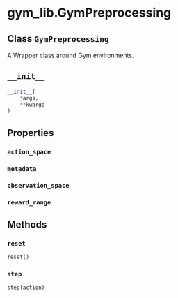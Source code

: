 <div itemscope itemtype="http://developers.google.com/ReferenceObject">
<meta itemprop="name" content="gym_lib.GymPreprocessing" />
<meta itemprop="path" content="Stable" />
<meta itemprop="property" content="action_space"/>
<meta itemprop="property" content="metadata"/>
<meta itemprop="property" content="observation_space"/>
<meta itemprop="property" content="reward_range"/>
<meta itemprop="property" content="__init__"/>
<meta itemprop="property" content="reset"/>
<meta itemprop="property" content="step"/>
</div>

# gym_lib.GymPreprocessing

## Class `GymPreprocessing`

A Wrapper class around Gym environments.

<h2 id="__init__"><code>__init__</code></h2>

```python
__init__(
    *args,
    **kwargs
)
```

## Properties

<h3 id="action_space"><code>action_space</code></h3>

<h3 id="metadata"><code>metadata</code></h3>

<h3 id="observation_space"><code>observation_space</code></h3>

<h3 id="reward_range"><code>reward_range</code></h3>

## Methods

<h3 id="reset"><code>reset</code></h3>

```python
reset()
```

<h3 id="step"><code>step</code></h3>

```python
step(action)
```
